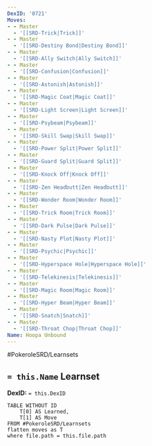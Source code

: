 ```yaml
---
DexID: '0721'
Moves:
- - Master
  - '[[SRD-Trick|Trick]]'
- - Master
  - '[[SRD-Destiny Bond|Destiny Bond]]'
- - Master
  - '[[SRD-Ally Switch|Ally Switch]]'
- - Master
  - '[[SRD-Confusion|Confusion]]'
- - Master
  - '[[SRD-Astonish|Astonish]]'
- - Master
  - '[[SRD-Magic Coat|Magic Coat]]'
- - Master
  - '[[SRD-Light Screen|Light Screen]]'
- - Master
  - '[[SRD-Psybeam|Psybeam]]'
- - Master
  - '[[SRD-Skill Swap|Skill Swap]]'
- - Master
  - '[[SRD-Power Split|Power Split]]'
- - Master
  - '[[SRD-Guard Split|Guard Split]]'
- - Master
  - '[[SRD-Knock Off|Knock Off]]'
- - Master
  - '[[SRD-Zen Headbutt|Zen Headbutt]]'
- - Master
  - '[[SRD-Wonder Room|Wonder Room]]'
- - Master
  - '[[SRD-Trick Room|Trick Room]]'
- - Master
  - '[[SRD-Dark Pulse|Dark Pulse]]'
- - Master
  - '[[SRD-Nasty Plot|Nasty Plot]]'
- - Master
  - '[[SRD-Psychic|Psychic]]'
- - Master
  - '[[SRD-Hyperspace Hole|Hyperspace Hole]]'
- - Master
  - '[[SRD-Telekinesis|Telekinesis]]'
- - Master
  - '[[SRD-Magic Room|Magic Room]]'
- - Master
  - '[[SRD-Hyper Beam|Hyper Beam]]'
- - Master
  - '[[SRD-Snatch|Snatch]]'
- - Master
  - '[[SRD-Throat Chop|Throat Chop]]'
Name: Hoopa Unbound
---
```


#PokeroleSRD/Learnsets

## `= this.Name` Learnset

**DexID:** `= this.DexID`

```dataview
TABLE WITHOUT ID
    T[0] AS Learned,
    T[1] AS Move
FROM #PokeroleSRD/Learnsets
flatten moves as T
where file.path = this.file.path
```
